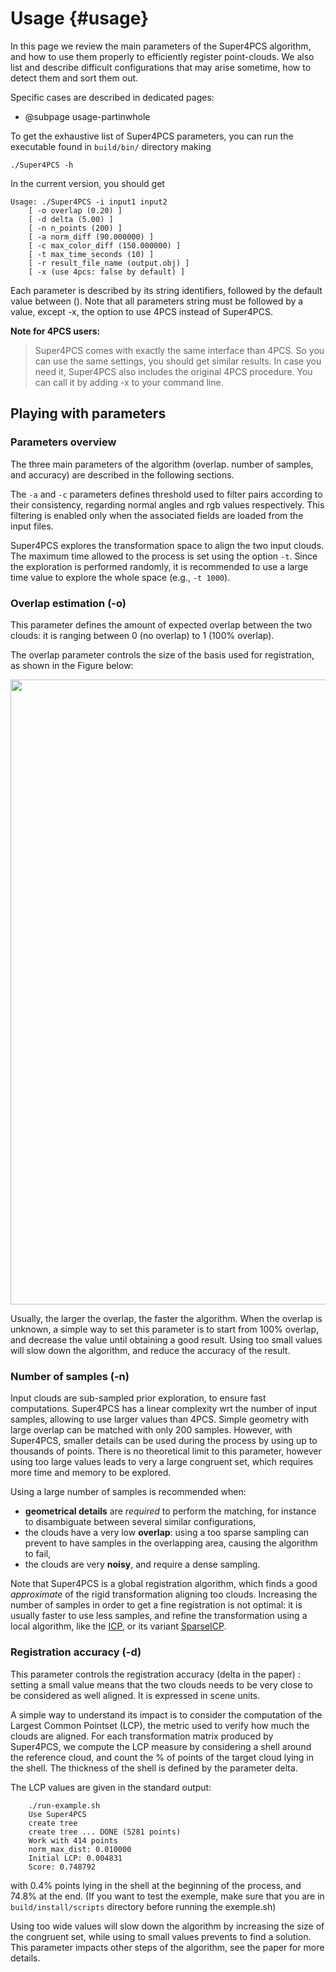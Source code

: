 # Usage {#usage}

In this page we review the main parameters of the Super4PCS algorithm, and how to use them properly to efficiently register point-clouds.
We also list and describe difficult configurations that may arise sometime, how to detect them and sort them out.

Specific cases are described in dedicated pages:
 - @subpage usage-partinwhole

To get the exhaustive list of Super4PCS parameters, you can run the executable found in `build/bin/` directory making

    ./Super4PCS -h

In the current version, you should get

    Usage: ./Super4PCS -i input1 input2
        [ -o overlap (0.20) ]
        [ -d delta (5.00) ]
        [ -n n_points (200) ]
        [ -a norm_diff (90.000000) ]
        [ -c max_color_diff (150.000000) ]
        [ -t max_time_seconds (10) ]
        [ -r result_file_name (output.obj) ]
        [ -x (use 4pcs: false by default) ]

Each parameter is described by its string identifiers, followed by the default value between (). Note that all parameters string must be followed by a value, except -x, the option to use 4PCS instead of Super4PCS.

**Note for 4PCS users:**
>Super4PCS comes with exactly the same interface than 4PCS. So you can use the same settings, you should get similar results.
>In case you need it, Super4PCS also includes the original 4PCS procedure. You can call it by adding -x to your command line.

## Playing with parameters
### Parameters overview
The three main parameters of the algorithm (overlap. number of samples, and accuracy) are described in the following sections.

The `-a` and `-c` parameters defines threshold used to filter pairs according to their consistency, regarding normal angles and rgb values respectively.
This filtering is enabled only when the associated fields are loaded from the input files.

Super4PCS explores the transformation space to align the two input clouds.
The maximum time allowed to the process is set using the option `-t`.
Since the exploration is performed randomly, it is recommended to use a large time value to explore the whole space (e.g., `-t 1000`).

### Overlap estimation (-o)
This parameter defines the amount of expected overlap between the two clouds: it is ranging between 0 (no overlap) to 1 (100% overlap).

The overlap parameter controls the size of the basis used for registration, as shown in the Figure below:

<img src="img/super4PCS_overlap.png" width=1000px>

Usually, the larger the overlap, the faster the algorithm.
When the overlap is unknown, a simple way to set this parameter is to start from 100% overlap, and decrease the value until obtaining a good result.
Using too small values will slow down the algorithm, and reduce the accuracy of the result.


### Number of samples (-n)
Input clouds are sub-sampled prior exploration, to ensure fast computations.
Super4PCS has a linear complexity wrt the number of input samples, allowing to use larger values than 4PCS.
Simple geometry with large overlap can be matched with only 200 samples.
However, with Super4PCS, smaller details can be used during the process by using up to thousands of points.
There is no theoretical limit to this parameter, however using too large values leads to very a large congruent set, which requires more time and memory to be explored.

Using a large number of samples is recommended when:
* **geometrical details** are _required_ to perform the matching, for instance to disambiguate between several similar configurations,
* the clouds have a very low **overlap**: using a too sparse sampling can prevent to have samples in the overlapping area, causing the algorithm to fail,
* the clouds are very **noisy**, and require a dense sampling.

Note that Super4PCS is a global registration algorithm, which finds a good _approximate_ of the rigid transformation aligning too clouds.
Increasing the number of samples in order to get a fine registration is not optimal: it is usually faster to use less samples, and refine the transformation using a local algorithm, like the [ICP](http://pointclouds.org/documentation/tutorials/iterative_closest_point.php), or its variant [SparseICP](https://github.com/OpenGP/sparseicp).

### Registration accuracy (-d)
This parameter controls the registration accuracy (delta in the paper) : setting a small value means that the two clouds needs to be very close to be considered as well aligned. It is expressed in scene units.

A simple way to understand its impact is to consider the computation of the Largest Common Pointset (LCP), the metric used to verify how much the clouds are aligned.
For each transformation matrix produced by Super4PCS, we compute the LCP measure by considering a shell around the reference cloud, and count the % of points of the target cloud lying in the shell. The thickness of the shell is defined by the parameter delta.

The LCP values are given in the standard output:

        ./run-example.sh
        Use Super4PCS
        create tree
        create tree ... DONE (5281 points)
        Work with 414 points
        norm_max_dist: 0.010000
        Initial LCP: 0.004831
        Score: 0.748792
with 0.4% points lying in the shell at the beginning of the process, and 74.8% at the end. (If you want to test the exemple, make sure that you are in `build/install/scripts` directory before running the exemple.sh)

Using too wide values will slow down the algorithm by increasing the size of the congruent set, while using to small values prevents to find a solution.
This parameter impacts other steps of the algorithm, see the paper for more details.

